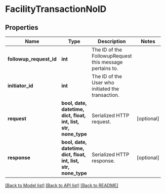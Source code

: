 # FacilityTransactionNoID

## Properties
Name | Type | Description | Notes
------------ | ------------- | ------------- | -------------
**followup_request_id** | **int** | The ID of the FollowupRequest this message pertains to. | 
**initiator_id** | **int** | The ID of the User who initiated the transaction. | 
**request** | **bool, date, datetime, dict, float, int, list, str, none_type** | Serialized HTTP request. | [optional] 
**response** | **bool, date, datetime, dict, float, int, list, str, none_type** | Serialized HTTP response. | [optional] 

[[Back to Model list]](../README.md#documentation-for-models) [[Back to API list]](../README.md#documentation-for-api-endpoints) [[Back to README]](../README.md)


